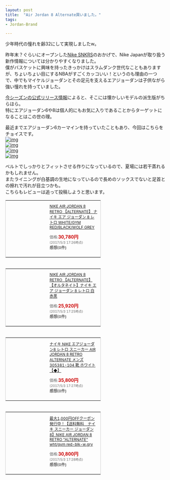 ```yaml
---
layout: post
title:  "Air Jordan 8 Alternate買いました。"
tags:
- Jordan-Brand

---
```

少年時代の憧れを齢32にして実現しましたw。

昨年末？ぐらいにオープンした[Nike SNKRS][SNKRS]のおかげで、Nike Japanが取り扱う新作情報については分かりやすくなりました。  
僕がバスケットに興味を持ったきっかけはスラムダンク世代なこともありますが、ちょいちょい目にするNBAがすごくカッコいい！というのも理由の一つで、中でもマイケルジョーダンとその足元を支えるエアジョーダンは子供ながら強い憧れを持っていました。

[今シーズンの公式リリース情報][Release2017]によると、そこには懐かしいモデルの派生版がちらほら。  
特にエアジョーダン6や8は個人的にもお気に入りであることからターゲットになることはこの世の理。  

最近までエアジョーダン6カーマインを持っていたこともあり、今回はこちらをチョイスです。  
[![img](https://watarusuzuki.github.io/images/myshoes/IMG_1486.JPG)][Alternate]  
[![img](https://watarusuzuki.github.io/images/myshoes/IMG_1487.JPG)][Alternate]  
[![img](https://watarusuzuki.github.io/images/myshoes/IMG_1488.JPG)][Alternate]  
[![img](https://watarusuzuki.github.io/images/myshoes/IMG_1489.JPG)][Alternate]  

ベルトでしっかりとフィットさせる作りになっているので、夏場には若干蒸れるかもしれません。  
またライニングが白基調の生地になっているので長めのソックスでないと足首との擦れで汚れが目立つかも。  
こちらもレビューは追って投稿しようと思います。

<table cellpadding="0" cellspacing="0" border="0" style=" border:1px solid #ccc; width:300px;"><tr style="border-style:none;"><td style="vertical-align:top; border-style:none; padding:10px; width:108px;"><a href="https://rpx.a8.net/svt/ejp?a8mat=2HSPW2+9XTJCI+2HOM+BWGDT&rakuten=y&a8ejpredirect=http%3A%2F%2Fhb.afl.rakuten.co.jp%2Fhgc%2Fg00q2mf4.2bo115e2.g00q2mf4.2bo12c7a%2Fa15082587770_2HSPW2_9XTJCI_2HOM_BWGDT%3Fpc%3Dhttp%253A%252F%252Fitem.rakuten.co.jp%252Flowtex%252F305381-104%252F%26m%3Dhttp%253A%252F%252Fm.rakuten.co.jp%252Flowtex%252Fi%252F10341549%252F" target="_blank" rel="nofollow"><img border="0" alt="" src="http://thumbnail.image.rakuten.co.jp/@0_mall/lowtex/cabinet/airjordan05/305381-104.jpg?_ex=128x128" /></a></td><td style="font-size:12px; vertical-align:middle; border-style:none; padding:10px;"><p style="padding:0; margin:0;"><a href="https://rpx.a8.net/svt/ejp?a8mat=2HSPW2+9XTJCI+2HOM+BWGDT&rakuten=y&a8ejpredirect=http%3A%2F%2Fhb.afl.rakuten.co.jp%2Fhgc%2Fg00q2mf4.2bo115e2.g00q2mf4.2bo12c7a%2Fa15082587770_2HSPW2_9XTJCI_2HOM_BWGDT%3Fpc%3Dhttp%253A%252F%252Fitem.rakuten.co.jp%252Flowtex%252F305381-104%252F%26m%3Dhttp%253A%252F%252Fm.rakuten.co.jp%252Flowtex%252Fi%252F10341549%252F" target="_blank" rel="nofollow">NIKE AIR JORDAN 8 RETRO 【ALTERNATE】 ナイキ エア ジョーダン 8 レトロ WHITE/GYM RED/BLACK/WOLF GREY</a></p><p style="color:#666; margin-top:5px line-height:1.5;">価格:<span style="font-size:14px; color:#C00; font-weight:bold;">30,780円</span><br/><span style="font-size:10px; font-weight:normal;">(2017/5/3 17:26時点)</span><br/><span style="font-weight:bold;">感想(0件)</span></p></td></tr></table>
<img border="0" width="1" height="1" src="https://www15.a8.net/0.gif?a8mat=2HSPW2+9XTJCI+2HOM+BWGDT" alt="">

<table cellpadding="0" cellspacing="0" border="0" style=" border:1px solid #ccc; width:300px;"><tr style="border-style:none;"><td style="vertical-align:top; border-style:none; padding:10px; width:108px;"><a href="https://rpx.a8.net/svt/ejp?a8mat=2HSPW2+9XTJCI+2HOM+BWGDT&rakuten=y&a8ejpredirect=http%3A%2F%2Fhb.afl.rakuten.co.jp%2Fhgc%2Fg00qaqg4.2bo114dc.g00qaqg4.2bo12cf4%2Fa15082587770_2HSPW2_9XTJCI_2HOM_BWGDT%3Fpc%3Dhttp%253A%252F%252Fitem.rakuten.co.jp%252Festpremium%252F305381-104%252F%26m%3Dhttp%253A%252F%252Fm.rakuten.co.jp%252Festpremium%252Fi%252F10008553%252F" target="_blank" rel="nofollow"><img border="0" alt="" src="http://thumbnail.image.rakuten.co.jp/@0_mall/estpremium/cabinet/jordan/imgrc0092329510.jpg?_ex=128x128" /></a></td><td style="font-size:12px; vertical-align:middle; border-style:none; padding:10px;"><p style="padding:0; margin:0;"><a href="https://rpx.a8.net/svt/ejp?a8mat=2HSPW2+9XTJCI+2HOM+BWGDT&rakuten=y&a8ejpredirect=http%3A%2F%2Fhb.afl.rakuten.co.jp%2Fhgc%2Fg00qaqg4.2bo114dc.g00qaqg4.2bo12cf4%2Fa15082587770_2HSPW2_9XTJCI_2HOM_BWGDT%3Fpc%3Dhttp%253A%252F%252Fitem.rakuten.co.jp%252Festpremium%252F305381-104%252F%26m%3Dhttp%253A%252F%252Fm.rakuten.co.jp%252Festpremium%252Fi%252F10008553%252F" target="_blank" rel="nofollow">NIKE AIR JORDAN 8 RETRO 【ALTERNATE】【オルタネイト】ナイキ エア ジョーダン 8 レトロ 白赤黒</a></p><p style="color:#666; margin-top:5px line-height:1.5;">価格:<span style="font-size:14px; color:#C00; font-weight:bold;">25,920円</span><br/><span style="font-size:10px; font-weight:normal;">(2017/5/3 17:25時点)</span><br/><span style="font-weight:bold;">感想(0件)</span></p></td></tr></table>
<img border="0" width="1" height="1" src="https://www18.a8.net/0.gif?a8mat=2HSPW2+9XTJCI+2HOM+BWGDT" alt="">

<table cellpadding="0" cellspacing="0" border="0" style=" border:1px solid #ccc; width:300px;"><tr style="border-style:none;"><td style="vertical-align:top; border-style:none; padding:10px; width:108px;"><a href="https://rpx.a8.net/svt/ejp?a8mat=2HSPW2+9XTJCI+2HOM+BWGDT&rakuten=y&a8ejpredirect=http%3A%2F%2Fhb.afl.rakuten.co.jp%2Fhgc%2Fg00q35f4.2bo11150.g00q35f4.2bo12ba2%2Fa15082587770_2HSPW2_9XTJCI_2HOM_BWGDT%3Fpc%3Dhttp%253A%252F%252Fitem.rakuten.co.jp%252Fsneak%252Fzzi-305381-104%252F%26m%3Dhttp%253A%252F%252Fm.rakuten.co.jp%252Fsneak%252Fi%252F10327804%252F" target="_blank" rel="nofollow"><img border="0" alt="" src="http://thumbnail.image.rakuten.co.jp/@0_mall/sneak/cabinet/inoguchi2/zzi-305381-104-a.jpg?_ex=128x128" /></a></td><td style="font-size:12px; vertical-align:middle; border-style:none; padding:10px;"><p style="padding:0; margin:0;"><a href="https://rpx.a8.net/svt/ejp?a8mat=2HSPW2+9XTJCI+2HOM+BWGDT&rakuten=y&a8ejpredirect=http%3A%2F%2Fhb.afl.rakuten.co.jp%2Fhgc%2Fg00q35f4.2bo11150.g00q35f4.2bo12ba2%2Fa15082587770_2HSPW2_9XTJCI_2HOM_BWGDT%3Fpc%3Dhttp%253A%252F%252Fitem.rakuten.co.jp%252Fsneak%252Fzzi-305381-104%252F%26m%3Dhttp%253A%252F%252Fm.rakuten.co.jp%252Fsneak%252Fi%252F10327804%252F" target="_blank" rel="nofollow">ナイキ NIKE エアジョーダン8 レトロ スニーカー AIR JORDAN 8 RETRO ALTERNATE メンズ 305381-104 靴 ホワイト 【◆】</a></p><p style="color:#666; margin-top:5px line-height:1.5;">価格:<span style="font-size:14px; color:#C00; font-weight:bold;">35,800円</span><br/><span style="font-size:10px; font-weight:normal;">(2017/5/3 17:27時点)</span><br/><span style="font-weight:bold;">感想(0件)</span></p></td></tr></table>
<img border="0" width="1" height="1" src="https://www15.a8.net/0.gif?a8mat=2HSPW2+9XTJCI+2HOM+BWGDT" alt="">

<table cellpadding="0" cellspacing="0" border="0" style=" border:1px solid #ccc; width:300px;"><tr style="border-style:none;"><td style="vertical-align:top; border-style:none; padding:10px; width:108px;"><a href="https://rpx.a8.net/svt/ejp?a8mat=2HSPW2+9XTJCI+2HOM+BWGDT&rakuten=y&a8ejpredirect=http%3A%2F%2Fhb.afl.rakuten.co.jp%2Fhgc%2Fg00prop4.2bo11d38.g00prop4.2bo12a43%2Fa15082587770_2HSPW2_9XTJCI_2HOM_BWGDT%3Fpc%3Dhttp%253A%252F%252Fitem.rakuten.co.jp%252Fltd-online%252F305381-104%252F%26m%3Dhttp%253A%252F%252Fm.rakuten.co.jp%252Fltd-online%252Fi%252F10018879%252F" target="_blank" rel="nofollow"><img border="0" alt="" src="http://thumbnail.image.rakuten.co.jp/@0_mall/ltd-online/cabinet/cabinet26/305381-104_1.jpg?_ex=128x128" /></a></td><td style="font-size:12px; vertical-align:middle; border-style:none; padding:10px;"><p style="padding:0; margin:0;"><a href="https://rpx.a8.net/svt/ejp?a8mat=2HSPW2+9XTJCI+2HOM+BWGDT&rakuten=y&a8ejpredirect=http%3A%2F%2Fhb.afl.rakuten.co.jp%2Fhgc%2Fg00prop4.2bo11d38.g00prop4.2bo12a43%2Fa15082587770_2HSPW2_9XTJCI_2HOM_BWGDT%3Fpc%3Dhttp%253A%252F%252Fitem.rakuten.co.jp%252Fltd-online%252F305381-104%252F%26m%3Dhttp%253A%252F%252Fm.rakuten.co.jp%252Fltd-online%252Fi%252F10018879%252F" target="_blank" rel="nofollow">最大1,000円OFFクーポン発行中！【送料無料　ナイキ スニーカー ジョーダン8】NIKE AIR JORDAN 8 RETRO "ALTERNATE" wht/gym red-blk-w.gry</a></p><p style="color:#666; margin-top:5px line-height:1.5;">価格:<span style="font-size:14px; color:#C00; font-weight:bold;">30,800円</span><br/><span style="font-size:10px; font-weight:normal;">(2017/5/3 17:28時点)</span><br/><span style="font-weight:bold;">感想(0件)</span></p></td></tr></table>
<img border="0" width="1" height="1" src="https://www18.a8.net/0.gif?a8mat=2HSPW2+9XTJCI+2HOM+BWGDT" alt="">

[SNKRS]: https://www.nike.com/jp/launch/
[Alternate]: https://www.nike.com/jp/launch/t/air-jordan-8-retro-white-black-gym-red
[Release2017]: http://news.nike.com/news/jordan-brand-spring-2017-retro
